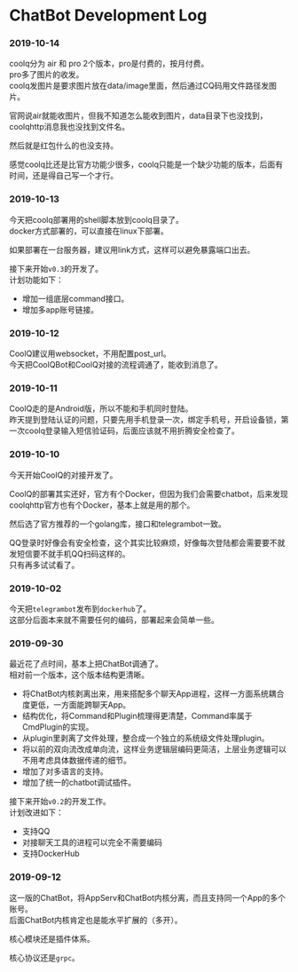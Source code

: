# ChatBot Development Log

### 2019-10-14

coolq分为 air 和 pro 2个版本，pro是付费的，按月付费。  
pro多了图片的收发。  
coolq发图片是要求图片放在data/image里面，然后通过CQ码用文件路径发图片。  

官网说air就能收图片，但我不知道怎么能收到图片，data目录下也没找到，coolqhttp消息我也没找到文件名。  

然后就是红包什么的也没支持。

感觉coolq比还是比官方功能少很多，coolq只能是一个缺少功能的版本，后面有时间，还是得自己写一个才行。

### 2019-10-13

今天把coolq部署用的shell脚本放到coolq目录了。  
docker方式部署的，可以直接在linux下部署。

如果部署在一台服务器，建议用link方式，这样可以避免暴露端口出去。

接下来开始``v0.3``的开发了。  
计划功能如下：

- 增加一组底层command接口。
- 增加多app账号链接。

### 2019-10-12

CoolQ建议用websocket，不用配置post_url。  
今天把CoolQBot和CoolQ对接的流程调通了，能收到消息了。

### 2019-10-11

CoolQ走的是Android版，所以不能和手机同时登陆。  
昨天提到登陆认证的问题，只要先用手机登录一次，绑定手机号，开启设备锁，第一次coolq登录输入短信验证码，后面应该就不用折腾安全检查了。

### 2019-10-10

今天开始CoolQ的对接开发了。

CoolQ的部署其实还好，官方有个Docker，但因为我们会需要chatbot，后来发现coolqhttp官方也有个Docker，基本上就是用的那个。

然后选了官方推荐的一个golang库，接口和telegrambot一致。

QQ登录时好像会有安全检查，这个其实比较麻烦，好像每次登陆都会需要要不就发短信要不就手机QQ扫码这样的。  
只有再多试试看了。

### 2019-10-02

今天把``telegrambot``发布到``dockerhub``了。  
这部分后面本来就不需要任何的编码，部署起来会简单一些。

### 2019-09-30

最近花了点时间，基本上把ChatBot调通了。  
相对前一个版本，这个版本结构更清晰。

- 将ChatBot内核剥离出来，用来搭配多个聊天App进程，这样一方面系统耦合度更低，一方面能跨聊天App。
- 结构优化，将Command和Plugin梳理得更清楚，Command率属于CmdPlugin的实现。
- 从plugin里剥离了文件处理，整合成一个独立的系统级文件处理plugin。
- 将以前的双向流改成单向流，这样业务逻辑层编码更简洁，上层业务逻辑可以不用考虑具体数据传递的细节。
- 增加了对多语言的支持。
- 增加了统一的chatbot调试插件。

接下来开始``v0.2``的开发工作。  
计划改进如下：

- 支持QQ
- 对接聊天工具的进程可以完全不需要编码
- 支持DockerHub

### 2019-09-12

这一版的ChatBot，将AppServ和ChatBot内核分离，而且支持同一个App的多个账号。  
后面ChatBot内核肯定也是能水平扩展的（多开）。

核心模块还是插件体系。  

核心协议还是``grpc``。